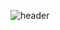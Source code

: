 ![header](https://capsule-render.vercel.app/api?type=soft&color=auto&height=100&section=header&text=🐣✍&fontSize=90&animation=twinkling)



<!---
gangintheremark/gangintheremark is a ✨ special ✨ repository because its `README.md` (this file) appears on your GitHub profile.
You can click the Preview link to take a look at your changes.
--->
